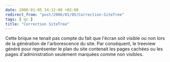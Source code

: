 ```yaml
---
date: 2006-01-05 14:12:00 +02:00
redirect_from: "post/2006/01/05/Correction-SiteTree"
tags: [ qc ]
title: "Correction SiteTree"
---
```


Cette brique ne tenait pas compte du fait que l'écran soit visible ou non
lors de la génération de l'arborescence du site. Par conséquent, le treeview
généré pour représenter le plan du site contenait les pages cachées ou les
pages d'administration seulement marquées comme non visibles.
